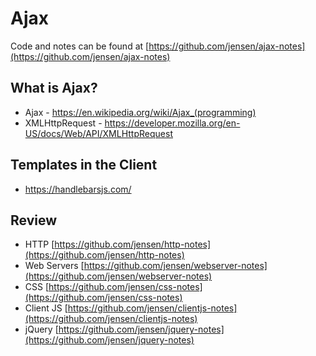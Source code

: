 # Ajax

Code and notes can be found at [https://github.com/jensen/ajax-notes](https://github.com/jensen/ajax-notes)

## What is Ajax?

- Ajax - https://en.wikipedia.org/wiki/Ajax_(programming)
- XMLHttpRequest - https://developer.mozilla.org/en-US/docs/Web/API/XMLHttpRequest

## Templates in the Client

- https://handlebarsjs.com/

## Review

- HTTP [https://github.com/jensen/http-notes](https://github.com/jensen/http-notes)
- Web Servers [https://github.com/jensen/webserver-notes](https://github.com/jensen/webserver-notes)
- CSS [https://github.com/jensen/css-notes](https://github.com/jensen/css-notes)
- Client JS [https://github.com/jensen/clientjs-notes](https://github.com/jensen/clientjs-notes)
- jQuery [https://github.com/jensen/jquery-notes](https://github.com/jensen/jquery-notes)
